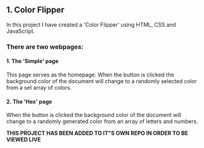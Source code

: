 ## 1. Color Flipper

In this project I have created a 'Color Flipper' using HTML, CSS and JavaScript.

### There are two webpages:
#### 1. The 'Simple' page
This page serves as the homepage. When the button is clicked the background color of the document will change to a randomly selected color from a set array of colors. 
#### 2. The 'Hex' page
When the button is clicked the background color of the document will change to a randomly generated color from an array of letters and numbers.

__THIS PROJECT HAS BEEN ADDED TO IT"S OWN REPO IN ORDER TO BE VIEWED LIVE__